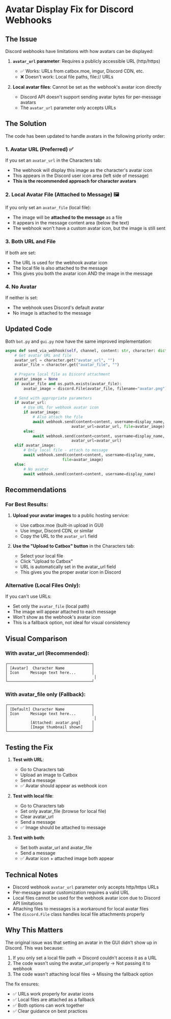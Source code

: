 # Avatar Display Fix for Discord Webhooks

## The Issue

Discord webhooks have limitations with how avatars can be displayed:

1. **`avatar_url` parameter**: Requires a publicly accessible URL (http/https)
   - ✅ Works: URLs from catbox.moe, imgur, Discord CDN, etc.
   - ❌ Doesn't work: Local file paths, file:// URLs

2. **Local avatar files**: Cannot be set as the webhook's avatar icon directly
   - Discord API doesn't support sending avatar bytes for per-message avatars
   - The `avatar_url` parameter only accepts URLs

## The Solution

The code has been updated to handle avatars in the following priority order:

### 1. Avatar URL (Preferred) ✅
If you set an `avatar_url` in the Characters tab:
- The webhook will display this image as the character's avatar icon
- This appears in the Discord user icon area (left side of message)
- **This is the recommended approach for character avatars**

### 2. Local Avatar File (Attached to Message) 🖼️
If you only set an `avatar_file` (local file):
- The image will be **attached to the message** as a file
- It appears in the message content area (below the text)
- The webhook won't have a custom avatar icon, but the image is still sent

### 3. Both URL and File
If both are set:
- The URL is used for the webhook avatar icon
- The local file is also attached to the message
- This gives you both the avatar icon AND the image in the message

### 4. No Avatar
If neither is set:
- The webhook uses Discord's default avatar
- No image is attached to the message

## Updated Code

Both `bot.py` and `gui.py` now have the same improved implementation:

```python
async def send_via_webhook(self, channel, content: str, character: dict) -> None:
    # Get avatar URL and file
    avatar_url = character.get("avatar_url", "")
    avatar_file = character.get("avatar_file", "")
    
    # Prepare local file as Discord attachment
    avatar_image = None
    if avatar_file and os.path.exists(avatar_file):
        avatar_image = discord.File(avatar_file, filename="avatar.png")
    
    # Send with appropriate parameters
    if avatar_url:
        # Use URL for webhook avatar icon
        if avatar_image:
            # Also attach the file
            await webhook.send(content=content, username=display_name, 
                             avatar_url=avatar_url, file=avatar_image)
        else:
            await webhook.send(content=content, username=display_name, 
                             avatar_url=avatar_url)
    elif avatar_image:
        # Only local file - attach to message
        await webhook.send(content=content, username=display_name, 
                         file=avatar_image)
    else:
        # No avatar
        await webhook.send(content=content, username=display_name)
```

## Recommendations

### For Best Results:
1. **Upload your avatar images** to a public hosting service:
   - Use catbox.moe (built-in upload in GUI)
   - Use imgur, Discord CDN, or similar
   - Copy the URL to the `avatar_url` field

2. **Use the "Upload to Catbox" button** in the Characters tab:
   - Select your local file
   - Click "Upload to Catbox"
   - URL is automatically set in the avatar_url field
   - This gives you the proper avatar icon in Discord

### Alternative (Local Files Only):
If you can't use URLs:
- Set only the `avatar_file` (local path)
- The image will appear attached to each message
- Won't show as the webhook's avatar icon
- This is a fallback option, not ideal for visual consistency

## Visual Comparison

### With avatar_url (Recommended):
```
┌─────────────────────────────────────┐
│ [Avatar]  Character Name            │
│ Icon     Message text here...       │
│                                      │
└─────────────────────────────────────┘
```

### With avatar_file only (Fallback):
```
┌─────────────────────────────────────┐
│ [Default] Character Name            │
│ Icon     Message text here...       │
│                                      │
│          [Attached: avatar.png]     │
│          [Image thumbnail shown]    │
└─────────────────────────────────────┘
```

## Testing the Fix

1. **Test with URL**:
   - Go to Characters tab
   - Upload an image to Catbox
   - Send a message
   - ✅ Avatar should appear as webhook icon

2. **Test with local file**:
   - Go to Characters tab
   - Set only avatar_file (browse for local file)
   - Clear avatar_url
   - Send a message
   - ✅ Image should be attached to message

3. **Test with both**:
   - Set both avatar_url and avatar_file
   - Send a message
   - ✅ Avatar icon + attached image both appear

## Technical Notes

- Discord webhook `avatar_url` parameter only accepts http/https URLs
- Per-message avatar customization requires a valid URL
- Local files cannot be used for the webhook avatar icon due to Discord API limitations
- Attaching files to messages is a workaround for local avatar files
- The `discord.File` class handles local file attachments properly

## Why This Matters

The original issue was that setting an avatar in the GUI didn't show up in Discord. This was because:

1. If you only set a local file path → Discord couldn't access it as a URL
2. The code wasn't using the avatar_url properly → Not passing it to webhook
3. The code wasn't attaching local files → Missing the fallback option

The fix ensures:
- ✅ URLs work properly for avatar icons
- ✅ Local files are attached as a fallback
- ✅ Both options can work together
- ✅ Clear guidance on best practices
